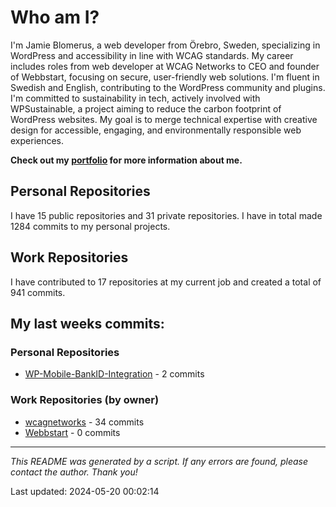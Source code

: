 # Who am I?
I'm Jamie Blomerus, a web developer from Örebro, Sweden, specializing in WordPress and accessibility in line with WCAG standards. My career includes roles from web developer at WCAG Networks to CEO and founder of Webbstart, focusing on secure, user-friendly web solutions. I'm fluent in Swedish and English, contributing to the WordPress community and plugins. I'm committed to sustainability in tech, actively involved with WPSustainable, a project aiming to reduce the carbon footprint of WordPress websites. My goal is to merge technical expertise with creative design for accessible, engaging, and environmentally responsible web experiences.

**Check out my [portfolio](jamie.blomerus.se) for more information about me.**

## Personal Repositories
I have 15 public repositories and 31 private repositories. I have in total made 1284 commits to my personal projects.

## Work Repositories
I have contributed to 17 repositories at my current job and created a total of 941 commits.
## My last weeks commits:
### Personal Repositories
* [WP-Mobile-BankID-Integration](https://github.com/jamieblomerus/WP-Mobile-BankID-Integration) - 2 commits

### Work Repositories (by owner)
* [wcagnetworks](https://github.com/wcagnetworks) - 34 commits
* [Webbstart](https://github.com/Webbstart) - 0 commits

---

*This README was generated by a script. If any errors are found, please contact the author. Thank you!*

Last updated: 2024-05-20 00:02:14